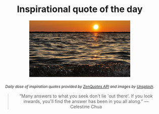 
<div align="center">

# Inspirational quote of the day

<img src="./data/photo.jpeg" alt="Beautiful nature photo" width="320" height="180">

<sub><i>Daily dose of inspiration quotes provided by [ZenQuotes API](https://zenquotes.io/) and images by [Unsplash](https://unsplash.com/).</i></sub>


<blockquote>&ldquo;Many answers to what you seek don't lie 'out there'. If you look inwards, you'll find the answer has been in you all along.&rdquo; &mdash; <footer>Celestine Chua</footer></blockquote>

</div>
